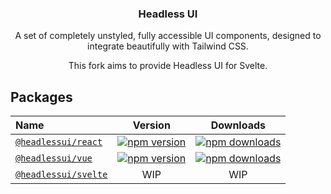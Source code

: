 <h3 align="center">
  Headless UI
</h3>

<p align="center">
  A set of completely unstyled, fully accessible UI components, designed to integrate
  beautifully with Tailwind CSS.
</p>

<p align="center">
  This fork aims to provide Headless UI for Svelte.
</p>

## Packages

| Name                                                                                                        |                                                        Version                                                        |                                                        Downloads                                                         |
| :---------------------------------------------------------------------------------------------------------- | :-------------------------------------------------------------------------------------------------------------------: | :----------------------------------------------------------------------------------------------------------------------: |
| [`@headlessui/react`](https://github.com/tailwindlabs/headlessui/tree/develop/packages/%40headlessui-react) | [![npm version](https://img.shields.io/npm/v/@headlessui/react.svg)](https://www.npmjs.com/package/@headlessui/react) | [![npm downloads](https://img.shields.io/npm/dt/@headlessui/react.svg)](https://www.npmjs.com/package/@headlessui/react) |
| [`@headlessui/vue`](https://github.com/tailwindlabs/headlessui/tree/develop/packages/%40headlessui-vue)     |   [![npm version](https://img.shields.io/npm/v/@headlessui/vue.svg)](https://www.npmjs.com/package/@headlessui/vue)   |   [![npm downloads](https://img.shields.io/npm/dt/@headlessui/vue.svg)](https://www.npmjs.com/package/@headlessui/vue)   |
| [`@headlessui/svelte`](https://github.com/tailwindlabs/headlessui/tree/develop/packages/%40headlessui-vue)  |                                                          WIP                                                          |                                                           WIP                                                            |
